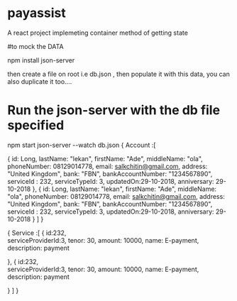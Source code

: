 # payassist
A react project implemeting container method of getting state

#to mock the DATA 

npm install json-server

then create a file on root i.e db.json , then populate it with this data, you can also duplicate it too....

# Run the json-server with the db file specified

npm start json-server --watch db.json
 {
      Account :[

 {
        id: Long,
    lastName: "lekan",
    firstName: "Ade",
    middleName: "ola",
    phoneNumber: 08129014778,
    email: salkchitin@gmail.com,
    address: "United Kingdom",
    bank: "FBN",
    bankAccountNumber: "1234567890",
    serviceId : 232, 
    serviceTypeId: 3, 
    updatedOn:29-10-2018,
    anniversary: 29-10-2018
},
{
        id: Long,
    lastName: "lekan",
    firstName: "Ade",
    middleName: "ola",
    phoneNumber: 08129014778,
    email: salkchitin@gmail.com,
    address: "United Kingdom",
    bank: "FBN",
    bankAccountNumber: "1234567890",
    serviceId : 232, 
    serviceTypeId: 3, 
    updatedOn:29-10-2018,
    anniversary: 29-10-2018
}
     ]
 }




{
    Service :[
      {
    id:232,  
    serviceProviderId:3,
    tenor: 30,
     amount: 10000,
  name: E-payment,
  description: payment

},
 {
    id:232,  
    serviceProviderId:3,
    tenor: 30,
     amount: 10000,
  name: E-payment,
  description: payment

}
    ]
}